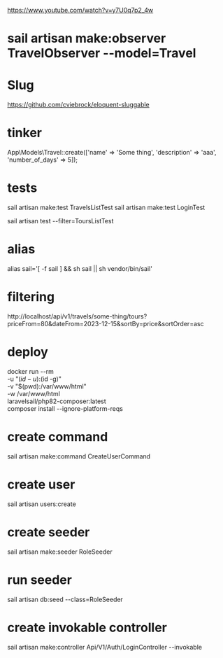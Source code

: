 https://www.youtube.com/watch?v=y7U0q7p2_4w

# sail artisan make:observer TravelObserver --model=Travel

# Slug
https://github.com/cviebrock/eloquent-sluggable

# tinker
App\Models\Travel::create(['name' => 'Some thing', 'description' => 'aaa', 'number_of_days' => 5]);

# tests
sail artisan make:test TravelsListTest
sail artisan make:test LoginTest

sail artisan test --filter=ToursListTest

# alias 
alias sail='[ -f sail ] && sh sail || sh vendor/bin/sail'

# filtering 
http://localhost/api/v1/travels/some-thing/tours?priceFrom=80&dateFrom=2023-12-15&sortBy=price&sortOrder=asc


# deploy
docker run --rm \
-u "$(id -u):$(id -g)" \
-v "$(pwd):/var/www/html" \
-w /var/www/html \
laravelsail/php82-composer:latest \
composer install --ignore-platform-reqs

# create command
sail artisan make:command CreateUserCommand

# create user
sail artisan users:create

# create seeder
sail artisan make:seeder RoleSeeder

# run seeder
sail artisan db:seed --class=RoleSeeder

# create invokable controller
sail artisan make:controller Api/V1/Auth/LoginController --invokable
